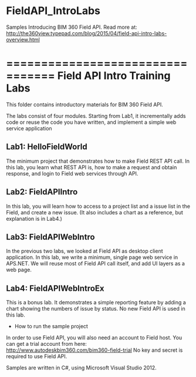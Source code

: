 # FieldAPI_IntroLabs
Samples Introducing BIM 360 Field API. Read more at: http://the360view.typepad.com/blog/2015/04/field-api-intro-labs-overview.html

=================================
  Field API Intro Training Labs 
=================================

This folder contains introductory materials for BIM 360 Field API.

The labs consist of four modules. Starting from Lab1, it incrementally 
adds code or reuse the code you have written, and implement a simple web service application  
 

Lab1: HelloFieldWorld 
---------------------  

The minimum project that demonstrates how to make Field REST API call. In this lab, you learn what REST API is, how to make a request and obtain response, and login to Field web services through API. 


Lab2: FieldAPIIntro 
-------------------

In this lab, you will learn how to access to a project list and a issue list in the Field, and create a new issue. (It also includes a chart as a reference, but explanation is in Lab4.)


Lab3: FieldAPIWebIntro
----------------------

In the previous two labs, we looked at Field API as desktop client application. In this lab, we write a minimum, single page web service in APS.NET. We will reuse most of Field API call itself, and add UI layers as a web page.   


Lab4: FieldAPIWebIntroEx
------------------------

This is a bonus lab. It demonstrates a simple reporting feature by adding a chart showing the numbers of issue by status. No new Field API is used in this lab.  



* How to run the sample project

In order to use Field API, you will also need an account to Field host. You can get a trial account from here: 
http://www.autodeskbim360.com/bim360-field-trial
No key and secret is required to use Field API. 

Samples are written in C#, using Microsoft Visual Studio 2012. 


